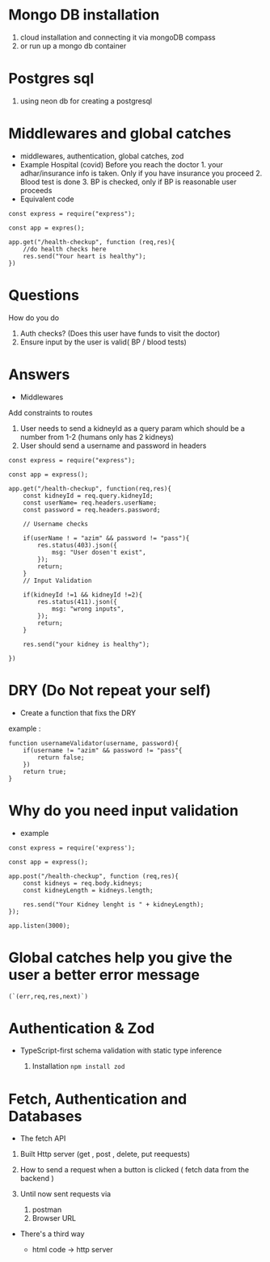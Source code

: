 # Mongo DB installation 

1. cloud installation and connecting it via mongoDB compass
2. or run up a mongo db container 

# Postgres sql

1. using neon db for creating a postgresql 

# Middlewares and global catches 

- middlewares, authentication, global catches, zod 
- Example Hospital (covid)
    Before you reach the doctor 
        1. your adhar/insurance info is taken. Only if you have insurance you proceed
        2. Blood test is done
        3. BP is checked, only if BP is reasonable user proceeds
- Equivalent code 

```
const express = require("express");

const app = expres();

app.get("/health-checkup", function (req,res){
    //do health checks here 
    res.send("Your heart is healthy");
}) 
```

# Questions

How do you do 

1. Auth checks? (Does this user have funds to visit the doctor)
2. Ensure input by the user is valid( BP / blood tests)

# Answers 

- Middlewares

Add constraints to routes 

1. User needs to send a kidneyId as a query param which should be a number from 1-2 (humans only has 2 kidneys)
2. User should send a username and password in headers

```
const express = require("express");

const app = express();

app.get("/health-checkup", function(req,res){
    const kidneyId = req.query.kidneyId;
    const userName= req.headers.userName;
    const password = req.headers.password;

    // Username checks

    if(userName ! = "azim" && password != "pass"){
        res.status(403).json({
            msg: "User dosen't exist",
        });
        return;
    }
    // Input Validation
    
    if(kidneyId !=1 && kidneyId !=2){
        res.status(411).json({
            msg: "wrong inputs",
        });
        return;
    }

    res.send("your kidney is healthy");

})
```

# DRY (Do Not repeat your self)

- Create a function that fixs the DRY 

example : 

```
function usernameValidator(username, password){
    if(username != "azim" && password != "pass"{
        return false;
    })
    return true;
}
```

# Why do you need input validation 

- example

```
const express = require('express');

const app = express();

app.post("/health-checkup", function (req,res){
    const kidneys = req.body.kidneys;
    const kidneyLength = kidneys.length;

    res.send("Your Kidney lenght is " + kidneyLength);
});

app.listen(3000);
```

# Global catches help you give the user a better error message

```
(`(err,req,res,next)`)
```

# Authentication & Zod

- TypeScript-first schema validation with static type inference 

    1. Installation ``` npm install zod ```


# Fetch, Authentication and  Databases  

- The fetch API 

1. Built Http server (get , post , delete, put reequests)

2. How to send a request when a button is clicked ( fetch data from the backend )

3. Until now sent requests via 
    1. postman
    2. Browser URL

- There's a third way 

    - html code -> http server



